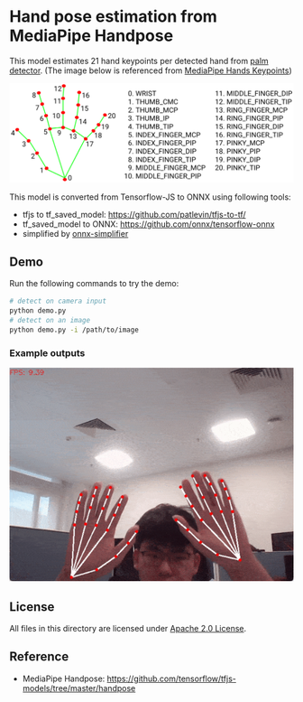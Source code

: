 # Hand pose estimation from MediaPipe Handpose

This model estimates 21 hand keypoints per detected hand from [palm detector](../palm_detection_mediapipe). (The image below is referenced from [MediaPipe Hands Keypoints](https://github.com/tensorflow/tfjs-models/tree/master/hand-pose-detection#mediapipe-hands-keypoints-used-in-mediapipe-hands))
 
![MediaPipe Hands Keypoints](./examples/hand_keypoints.png)

This model is converted from Tensorflow-JS to ONNX using following tools:
- tfjs to tf_saved_model:  https://github.com/patlevin/tfjs-to-tf/
- tf_saved_model to ONNX: https://github.com/onnx/tensorflow-onnx
- simplified by [onnx-simplifier](https://github.com/daquexian/onnx-simplifier)

## Demo

Run the following commands to try the demo:
```bash
# detect on camera input
python demo.py
# detect on an image
python demo.py -i /path/to/image
```

### Example outputs

![webcam demo](./examples/mphandpose_demo.gif)

## License

All files in this directory are licensed under [Apache 2.0 License](./LICENSE).

## Reference

- MediaPipe Handpose: https://github.com/tensorflow/tfjs-models/tree/master/handpose
